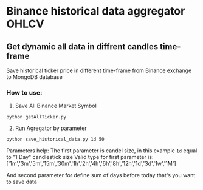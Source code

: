 # Binance historical data aggregator OHLCV
## Get dynamic all data in diffrent candles time-frame
Save historical ticker price in different time-frame from Binance exchange to MongoDB database

### How to use:
1. Save All Binance Market Symbol

`python getAllTicker.py`

2. Run Agregator by parameter

`python save_historical_data.py 1d 50`

Parameters help:
The first parameter is candel size, in this example `1d` equal to "1 Day" candlestick size
Valid type for first parameter is: ['1m','3m','5m','15m','30m','1h','2h','4h','6h','8h','12h','1d','3d','1w','1M']

And second parameter for define sum of days before today that's you want to save data
